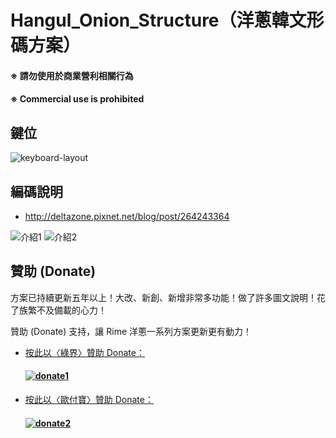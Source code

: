 # Hangul_Onion_Structure（洋蔥韓文形碼方案）

#### ※ 請勿使用於商業營利相關行為
#### ※ Commercial use is prohibited


## 鍵位

![keyboard-layout](https://github.com/oniondelta/Hangul_Rime_Files/assets/54584047/42b346fe-3c0f-4699-a71a-ea06a5f9bfc6)


## 編碼說明

- http://deltazone.pixnet.net/blog/post/264243364

![介紹1](https://github.com/oniondelta/Hangul_Rime_Files/assets/54584047/88bb913a-d2fd-4410-9e92-f29c59426b3e)
![介紹2](https://github.com/oniondelta/Hangul_Rime_Files/assets/54584047/18a4ddb9-224f-424f-81de-15fe926569ba)


## 贊助 (Donate)

方案已持續更新五年以上！大改、新創、新增非常多功能！做了許多圖文說明！花了族繁不及備載的心力！

贊助 (Donate) 支持，讓 Rime 洋蔥一系列方案更新更有動力！

- [按此以〈綠界〉贊助 Donate：](https://p.ecpay.com.tw/D555162)

  #### [![donate1](https://payment.ecpay.com.tw/Upload/QRCode/202010/QRCode_170c287e-2db8-4b50-b87f-8d36500a3958.png)](https://p.ecpay.com.tw/D555162)

- [按此以〈歐付寶〉贊助 Donate：](https://qr.opay.tw/q1ql7)

  #### [![donate2](https://payment.opay.tw/Upload/Broadcaster/2294343/QRcode/QRCode_7AC0FA1CAD39F0B66CFD5513A2173D1A.png)](https://qr.opay.tw/q1ql7)

